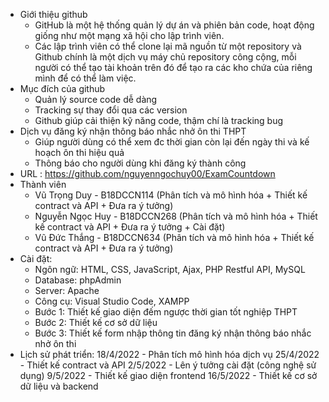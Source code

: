 + Giới thiệu github
	- GitHub là một hệ thống quản lý dự án và phiên bản code, hoạt động giống như 
	  một mạng xã hội cho lập trình viên.
	- Các lập trình viên có thể clone lại mã nguồn từ một repository và Github 
   	  chính là một dịch vụ máy chủ repository công cộng, mỗi người có thể tạo tài 
	  khoản trên đó để tạo ra các kho chứa của riêng mình để có thể làm việc.
+ Mục đích của github
	- Quản lý source code dễ dàng
	- Tracking sự thay đổi qua các version
	- Github giúp cải thiện kỹ năng code, thậm chí là tracking bug
+ Dịch vụ đăng ký nhận thông báo nhắc nhở ôn thi THPT
	- Giúp người dùng có thể xem đc thời gian còn lại đến ngày thi và kế hoạch ôn 
	  thi hiệu quả
	- Thông báo cho người dùng khi đăng ký thành công
+ URL : https://github.com/nguyenngochuy00/ExamCountdown
+ Thành viên
	- Vũ Trọng Duy - B18DCCN114 
		(Phân tích và mô hình hóa + Thiết kế contract và API 
					  + Đưa ra ý tưởng)
	- Nguyễn Ngọc Huy - B18DCCN268 
		(Phân tích và mô hình hóa + Thiết kế contract và API 
					  + Đưa ra ý tưởng + Cài đặt)
	- Vũ Đức Thắng - B18DCCN634
		(Phân tích và mô hình hóa + Thiết kế contract và API
					  + Đưa ra ý tưởng)
+ Cài đặt:
	- Ngôn ngữ: HTML, CSS, JavaScript, Ajax, PHP Restful API, MySQL
	- Database: phpAdmin
	- Server: Apache
	- Công cụ: Visual Studio Code, XAMPP
	- Bước 1: Thiết kế giao diện đếm ngược thời gian tốt nghiệp THPT
	- Bước 2: Thiết kế cơ sở dữ liệu
	- Bước 3: Thiết kế form nhập thông tin đăng ký nhận thông báo nhắc nhở ôn thi 
+ Lịch sử phát triển:
	18/4/2022
		- Phân tích mô hình hóa dịch vụ
	25/4/2022
		- Thiết kế contract và API
	2/5/2022
		- Lên ý tưởng cài đặt (công nghệ sử dụng)
	9/5/2022
		- Thiết kế giao diện frontend
	16/5/2022
		- Thiết kế cơ sở dữ liệu và backend
